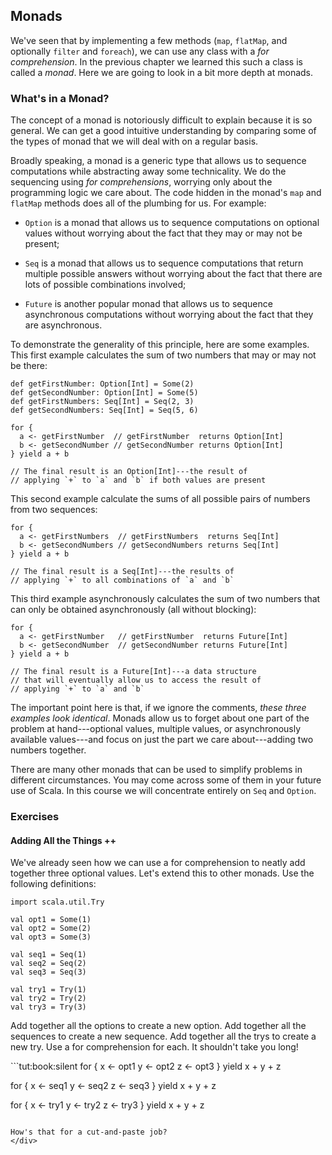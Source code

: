 ## Monads

We've seen that by implementing a few methods (`map`, `flatMap`, and optionally `filter` and `foreach`), we can use any class with a *for comprehension*. In the previous chapter we learned this such a class is called a *monad*. Here we are going to look in a bit more depth at monads.

### What's in a Monad?

The concept of a monad is notoriously difficult to explain because it is so general. We can get a good intuitive understanding by comparing some of the types of monad that we will deal with on a regular basis.

Broadly speaking, a monad is a generic type that allows us to sequence computations while abstracting away some technicality. We do the sequencing using *for comprehensions*, worrying only about the programming logic we care about. The code hidden in the monad's `map` and `flatMap` methods does all of the plumbing for us. For example:

 - `Option` is a monad that allows us to sequence computations on optional values without worrying about the fact that they may or may not be present;

 - `Seq` is a monad that allows us to sequence computations that return multiple possible answers without worrying about the fact that there are lots of possible combinations involved;

 - `Future` is another popular monad that allows us to sequence asynchronous computations without worrying about the fact that they are asynchronous.

To demonstrate the generality of this principle, here are some examples. This first example calculates the sum of two numbers that may or may not be there:

```tut:book:invisible
def getFirstNumber: Option[Int] = Some(2)
def getSecondNumber: Option[Int] = Some(5)
def getFirstNumbers: Seq[Int] = Seq(2, 3)
def getSecondNumbers: Seq[Int] = Seq(5, 6)
```

```tut:book:silent
for {
  a <- getFirstNumber  // getFirstNumber  returns Option[Int]
  b <- getSecondNumber // getSecondNumber returns Option[Int]
} yield a + b

// The final result is an Option[Int]---the result of
// applying `+` to `a` and `b` if both values are present
```

This second example calculate the sums of all possible pairs of numbers from two sequences:

```tut:book:silent
for {
  a <- getFirstNumbers  // getFirstNumbers  returns Seq[Int]
  b <- getSecondNumbers // getSecondNumbers returns Seq[Int]
} yield a + b

// The final result is a Seq[Int]---the results of
// applying `+` to all combinations of `a` and `b`
```

This third example asynchronously calculates the sum of two numbers that can only be obtained asynchronously (all without blocking):

```tut:book:silent
for {
  a <- getFirstNumber   // getFirstNumber  returns Future[Int]
  b <- getSecondNumber  // getSecondNumber returns Future[Int]
} yield a + b

// The final result is a Future[Int]---a data structure
// that will eventually allow us to access the result of
// applying `+` to `a` and `b`
```

The important point here is that, if we ignore the comments, *these three examples look identical*. Monads allow us to forget about one part of the problem at hand---optional values, multiple values, or asynchronously available values---and focus on just the part we care about---adding two numbers together.

There are many other monads that can be used to simplify problems in different circumstances. You may come across some of them in your future use of Scala. In this course we will concentrate entirely on `Seq` and `Option`.

### Exercises

#### Adding All the Things ++

We've already seen how we can use a for comprehension to neatly add together three optional values. Let's extend this to other monads. Use the following definitions:

```tut:book:silent
import scala.util.Try

val opt1 = Some(1)
val opt2 = Some(2)
val opt3 = Some(3)

val seq1 = Seq(1)
val seq2 = Seq(2)
val seq3 = Seq(3)

val try1 = Try(1)
val try2 = Try(2)
val try3 = Try(3)
```

Add together all the options to create a new option. Add together all the sequences to create a new sequence. Add together all the trys to create a new try. Use a for comprehension for each. It shouldn't take you long!

<div class="solution">
```tut:book:silent
for {
  x <- opt1
  y <- opt2
  z <- opt3
} yield x + y + z

for {
  x <- seq1
  y <- seq2
  z <- seq3
} yield x + y + z

for {
  x <- try1
  y <- try2
  z <- try3
} yield x + y + z
```

How's that for a cut-and-paste job?
</div>
